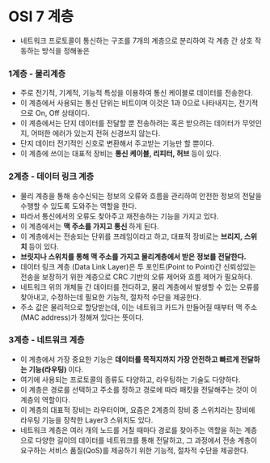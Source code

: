 <h1> OSI 7 계층 </h1>

- 네트워크 프로토콜이 통신하는 구조를 7개의 계층으로 분리하여 각 계층 간 상호 작동하는 방식을 정해놓은 

<h3> 1계층 - 물리계층 </h3>

- 주로 전기적, 기계적, 기능적 특성을 이용하여 통신 케이블로 데이터를 전송한다.
- 이 계층에서 사용되는 통신 단위는 비트이며 이것은 1과 0으로 나타내지는, 전기적으로 On, Off 상태이다.
- 이 계층에서는 단지 데이터를 전달할 뿐 전송하려는 혹은 받으려는 데이터가 무엇인지, 어떠한 에러가 있는지 전혀 신경쓰지 않는다.
- 단지 데이터 전기적인 신호로 변환해서 주고받는 기능만 할 뿐이다.
- 이 계층에 쓰이는 대표적 장비는 <b> 통신 케이블, 리피터, 허브 </b> 등이 있다.


<h3> 2계층 - 데이터 링크 계층 </h3>

- 물리 계층을 통해 송수신되는 정보의 오류와 흐름을 관리하여 안전한 정보의 전달을 수행할 수 있도록 도와주는 역할을 한다.
- 따라서 통신에서의 오류도 찾아주고 재전송하는 기능을 가지고 있다.
- 이 계층에서는 <b> 맥 주소를 가지고 통신 </b> 하게 된다.
- 이 계층에서는 전송되는 단위를 프레임이라고 하고, 대표적 장비로는 <b> 브리지, 스위치 </b> 등이 있다.
- <b> 브릿지나 스위치를 통해 맥 주소를 가지고 물리계층에서 받은 정보를 전달한다. </b>
- 데이터 링크 계층 (Data Link Layer)은 투 포인트(Point to Point)간 신뢰성있는 전송을 보장하기 위한 계층으로 CRC 기반의 오류 제어와 흐름 제어가 필요하다.
- 네트워크 위의 개체들 간 데이터를 전다하고, 물리 계층에서 발생할 수 있는 오류를 찾아내고, 수정하는데 필요한 기능적, 절차적 수단을 제공한다.
- 주소 값은 물리적으로 할당받는데, 이는 네트워크 카드가 만들어질 때부터 맥 주소(MAC address)가 정해져 있다는 뜻이다.

<h3> 3계층 - 네트워크 계층 </h3>

- 이 계층에서 가장 중요한 기능은 <b> 데이터를 목적지까지 가장 안전하고 빠르게 전달하는 기능(라우팅) </b> 이다.
- 여기에 사용되는 프로토콜의 종류도 다양하고, 라우팅하는 기술도 다양하다.
- 이 계층은 경로를 선택하고 주소를 정하고 경로에 따라 패킷을 전달해주는 것이 이 계층의 역할이다.
- 이 계층의 대표적 장비는 라우터이며, 요즘은 2계층의 장비 중 스위치라는 장비에 라우팅 기능을 장착한 Layer3 스위치도 있다.
- 네트워크 계층은 여러 개의 노드를 거칠 때마다 경로를 찾아주는 역할을 하는 계층으로 다양한 길이의 데이터를 네트워크를 통해 전달하고, 그 과정에서 전송 계층이 요구하는 서비스 품질(QoS)를 제공하기 위한 기능적, 절차적 수단을 제공한다.
